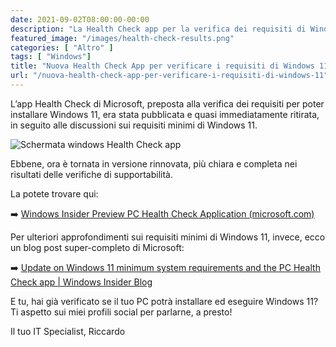 ```yaml
---
date: 2021-09-02T08:00:00-00:00
description: "La Health Check app per la verifica dei requisiti di Windows 11 è tornata, dopo le infinite discussioni sui requisiti minimi."
featured_image: "/images/health-check-results.png"
categories: [ "Altro" ]
tags: [ "Windows"]
title: "Nuova Health Check App per verificare i requisiti di Windows 11"
url: "/nuova-health-check-app-per-verificare-i-requisiti-di-windows-11"
---
```

L’app Health Check di Microsoft, preposta alla verifica dei requisiti per poter installare Windows 11, era stata pubblicata e quasi immediatamente ritirata, in seguito alle discussioni sui requisiti minimi di Windows 11.

![Schermata windows Health Check app](/images/health-check-results.png)

Ebbene, ora è tornata in versione rinnovata, più chiara e completa nei risultati delle verifiche di supportabilità.

La potete trovare qui:

➡️ [Windows Insider Preview PC Health Check Application (microsoft.com)](https://www.microsoft.com/en-us/software-download/windowsinsiderpreviewpchealth)

Per ulteriori approfondimenti sui requisiti minimi di Windows 11, invece, ecco un blog post super-completo di Microsoft:

➡️ [Update on Windows 11 minimum system requirements and the PC Health Check app | Windows Insider Blog](https://blogs.windows.com/windows-insider/2021/08/27/update-on-windows-11-minimum-system-requirements-and-the-pc-health-check-app/)

E tu, hai già verificato se il tuo PC potrà installare ed eseguire Windows 11? Ti aspetto sui miei profili social per parlarne, a presto!

Il tuo IT Specialist, Riccardo